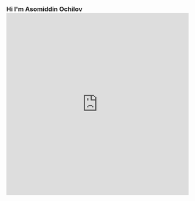 ### Hi I'm Asomiddin Ochilov <iframe src="https://giphy.com/embed/dYx3YFq2OiVLIssQH9" width="480" height="480" frameBorder="0" class="giphy-embed" allowFullScreen></iframe>

